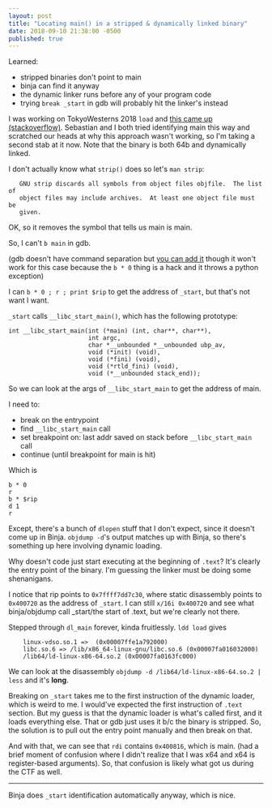 ```yaml
---
layout: post
title: "Locating main() in a stripped & dynamically linked binary"
date: 2018-09-10 21:38:00 -0500
published: true
---
```


Learned:
* stripped binaries don't point to main
* binja can find it anyway
* the dynamic linker runs before any of your program code
* trying `break _start` in gdb will probably hit the linker's instead

I was working on TokyoWesterns 2018 `load` and [this came up
(stackoverflow)](https://stackoverflow.com/a/41800308/1234621). Sebastian
and I both tried identifying main this way and scratched our heads at why
this approach wasn't working, so I'm taking a second stab at it now. Note
that the binary is both 64b and dynamically linked.

I don't actually know what `strip()` does so let's `man strip`:
```
   GNU strip discards all symbols from object files objfile.  The list of
   object files may include archives.  At least one object file must be
   given.
```

OK, so it removes the symbol that tells us main is main.

So, I can't `b main` in gdb.

(gdb doesn't have command separation but [you can add
it](https://stackoverflow.com/a/51804606/1234621) though it won't work for
this case because the `b * 0` thing is a hack and it throws a python
exception)

I can `b * 0 ; r ; print $rip` to get the address of `_start`, but that's not want I want.

`_start` calls `__libc_start_main()`, which has the following prototype:
```
int __libc_start_main(int (*main) (int, char**, char**), 
                      int argc, 
                      char *__unbounded *__unbounded ubp_av, 
                      void (*init) (void), 
                      void (*fini) (void), 
                      void (*rtld_fini) (void), 
                      void (*__unbounded stack_end));
```

So we can look at the args of `__libc_start_main` to get the address of main.

I need to:
* break on the entrypoint
* find `__libc_start_main` call
* set breakpoint on: last addr saved on stack before `__libc_start_main` call
* continue (until breakpoint for main is hit)

Which is
```
b * 0
r
b * $rip
d 1
r
```

Except, there's a bunch of `dlopen` stuff that I don't expect, since it doesn't
come up in Binja. `objdump -d`'s output matches up with Binja, so there's
something up here involving dynamic loading.

Why doesn't code just start executing at the beginning of `.text`? It's clearly
the entry point of the binary. I'm guessing the linker must be doing some
shenanigans.

I notice that rip points to `0x7ffff7dd7c30`, where static disassembly points
to `0x400720` as the address of `_start`. I can still `x/16i 0x400720` and see
what binja/objdump call \_start/the start of .text, but we're clearly not
there.

Stepped through `dl_main` forever, kinda fruitlessly. `ldd load` gives 
```
	linux-vdso.so.1 =>  (0x00007ffe1a792000)
	libc.so.6 => /lib/x86_64-linux-gnu/libc.so.6 (0x00007fa016032000)
	/lib64/ld-linux-x86-64.so.2 (0x00007fa0163fc000)
```
 
We can look at the disassembly `objdump -d /lib64/ld-linux-x86-64.so.2 | less`
and it's **long**.

Breaking on `_start` takes me to the first instruction of the dynamic loader,
which is weird to me. I would've expected the first instruction of `.text`
section. But my guess is that the dynamic loader is what's called first, and it
loads everything else. That or gdb just uses it b/c the binary is stripped. So,
the solution is to pull out the entry point manually and then break on that.

And with that, we can see that `rdi` contains `0x400816`, which is main. (had a
brief moment of confusion where I didn't realize that I was x64 and x64 is
register-based arguments). So, that confusion is likely what got us during
the CTF as well.

---

Binja does `_start` identification automatically anyway, which is nice.
